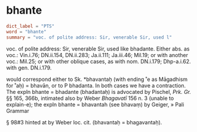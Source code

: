 # bhante

``` toml
dict_label = "PTS"
word = "bhante"
summary = "voc. of polite address: Sir, venerable Sir, used l"
```

voc. of polite address: Sir, venerable Sir, used like bhadante. Either abs. as voc.: Vin.i.76; DN.ii.154, DN.ii.283; Ja.ii.111; Ja.iii.46; Mil.19; or with another voc.: Mil.25; or with other oblique cases, as with nom. DN.i.179; Dhp\-a.i.62. with gen. DN.i.179.

would correspond either to Sk. \*bhavantaḥ (with ending ˚e as Māgadhism for ˚aḥ) = bhavān, or to P bhadanta. In both cases we have a contraction. The expln bhante = bhadante (bhadantaḥ) is advocated by Pischel, *Prk. Gr.* §§ 165, 366b, intimated also by Weber *Bhagavatī* 156 n. 3 (unable to explain\-e); the expln bhante = bhavantah (see bhavaṃ) by Geiger,
» Pali Grammar

 § 98#3 hinted at by Weber loc. cit. (bhavantaḥ = bhagavantaḥ).

